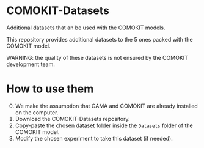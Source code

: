 # COMOKIT-Datasets
Additional datasets that an be used with the COMOKIT models.

This repository provides additional datasets to the 5 ones packed with the COMOKIT model.

WARNING: the quality of these datasets is not ensured by the COMOKIT development team.

# How to use them

  0. We make the assumption that GAMA and COMOKIT are already installed on the computer.
  1. Download the COMOKIT-Datasets repository.
  2. Copy-paste the chosen dataset folder inside the `Datasets` folder of the COMOKIT model.
  3. Modify the chosen experiment to take this dataset (if needed).
  
  
